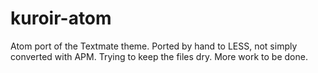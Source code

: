 kuroir-atom
===========

Atom port of the Textmate theme.  Ported by hand to LESS, not simply converted with APM.  Trying to keep the files dry.  More work to be done.
